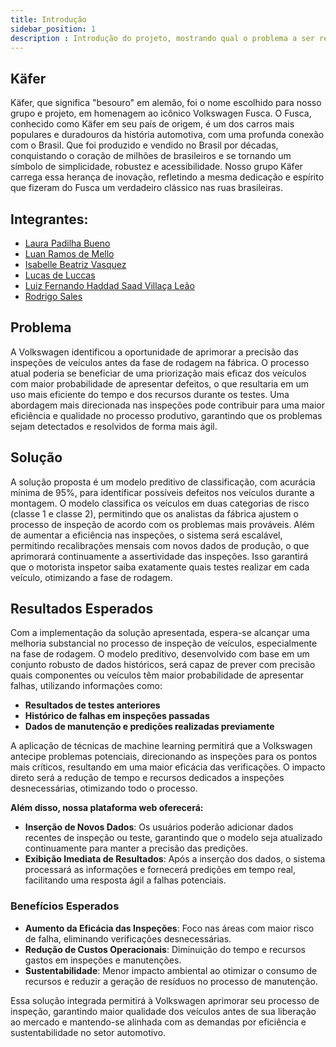 ```yaml
---
title: Introdução
sidebar_position: 1
description : Introdução do projeto, mostrando qual o problema a ser resolvido e quem são os membros que compõem nossa equipe.
---
```


## Käfer

 Käfer, que significa "besouro" em alemão, foi o nome escolhido para nosso grupo e projeto, em homenagem ao icônico Volkswagen Fusca. O Fusca, conhecido como Käfer em seu país de origem, é um dos carros mais populares e duradouros da história automotiva, com uma profunda conexão com o Brasil. Que foi produzido e vendido no Brasil por décadas, conquistando o coração de milhões de brasileiros e se tornando um símbolo de simplicidade, robustez e acessibilidade. Nosso grupo Käfer carrega essa herança de inovação, refletindo a mesma dedicação e espírito que fizeram do Fusca um verdadeiro clássico nas ruas brasileiras.


## Integrantes:

- <a href="https://www.linkedin.com/in/laura-padilha-bueno-b358419a/">Laura Padilha Bueno</a>
- <a href="https:www.linkedin.com/in/luan-ramos-de-mello-253b28268/">Luan Ramos de Mello</a>
- <a href="https://www.linkedin.com/in/isabelle-beatriz-vasquez-oliveira-55a19626a/">Isabelle Beatriz Vasquez</a>
- <a href="https://www.linkedin.com/in/lucasdeluccas/">Lucas de Luccas</a>
- <a href="https://www.linkedin.com/in/luiz-fernando-villa%C3%A7a-le%C3%A3o-930568271/">Luiz Fernando Haddad Saad Villaça Leão</a>
- <a href="https://www.linkedin.com/in/rodrigo-sales-07/">Rodrigo Sales</a>

## Problema

A Volkswagen identificou a oportunidade de aprimorar a precisão das inspeções de veículos antes da fase de rodagem na fábrica. O processo atual poderia se beneficiar de uma priorização mais eficaz dos veículos com maior probabilidade de apresentar defeitos, o que resultaria em um uso mais eficiente do tempo e dos recursos durante os testes. Uma abordagem mais direcionada nas inspeções pode contribuir para uma maior eficiência e qualidade no processo produtivo, garantindo que os problemas sejam detectados e resolvidos de forma mais ágil.


## Solução

A solução proposta é um modelo preditivo de classificação, com acurácia mínima de 95%, para identificar possíveis defeitos nos veículos durante a montagem. O modelo classifica os veículos em duas categorias de risco (classe 1 e classe 2), permitindo que os analistas da fábrica ajustem o processo de inspeção de acordo com os problemas mais prováveis. Além de aumentar a eficiência nas inspeções, o sistema será escalável, permitindo recalibrações mensais com novos dados de produção, o que aprimorará continuamente a assertividade das inspeções. Isso garantirá que o motorista inspetor saiba exatamente quais testes realizar em cada veículo, otimizando a fase de rodagem.


## Resultados Esperados

Com a implementação da solução apresentada, espera-se alcançar uma melhoria substancial no processo de inspeção de veículos, especialmente na fase de rodagem. O modelo preditivo, desenvolvido com base em um conjunto robusto de dados históricos, será capaz de prever com precisão quais componentes ou veículos têm maior probabilidade de apresentar falhas, utilizando informações como:

- **Resultados de testes anteriores**
- **Histórico de falhas em inspeções passadas**
- **Dados de manutenção e predições realizadas previamente**

A aplicação de técnicas de machine learning permitirá que a Volkswagen antecipe problemas potenciais, direcionando as inspeções para os pontos mais críticos, resultando em uma maior eficácia das verificações. O impacto direto será a redução de tempo e recursos dedicados a inspeções desnecessárias, otimizando todo o processo.

**Além disso, nossa plataforma web oferecerá:**

- **Inserção de Novos Dados**: Os usuários poderão adicionar dados recentes de inspeção ou teste, garantindo que o modelo seja atualizado continuamente para manter a precisão das predições.
- **Exibição Imediata de Resultados**: Após a inserção dos dados, o sistema processará as informações e fornecerá predições em tempo real, facilitando uma resposta ágil a falhas potenciais.

### Benefícios Esperados

- **Aumento da Eficácia das Inspeções**: Foco nas áreas com maior risco de falha, eliminando verificações desnecessárias.
- **Redução de Custos Operacionais**: Diminuição do tempo e recursos gastos em inspeções e manutenções.
- **Sustentabilidade**: Menor impacto ambiental ao otimizar o consumo de recursos e reduzir a geração de resíduos no processo de manutenção.

Essa solução integrada permitirá à Volkswagen aprimorar seu processo de inspeção, garantindo maior qualidade dos veículos antes de sua liberação ao mercado e mantendo-se alinhada com as demandas por eficiência e sustentabilidade no setor automotivo.